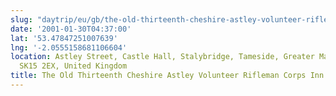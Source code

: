```yaml
---
slug: "daytrip/eu/gb/the-old-thirteenth-cheshire-astley-volunteer-rifleman-corps-inn"
date: '2001-01-30T04:37:00'
lat: '53.47847251007639'
lng: '-2.0555158681106604'
location: Astley Street, Castle Hall, Stalybridge, Tameside, Greater Manchester, England,
  SK15 2EX, United Kingdom
title: The Old Thirteenth Cheshire Astley Volunteer Rifleman Corps Inn
---
```



